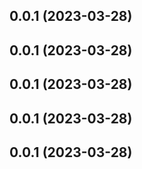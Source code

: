 ## 0.0.1 (2023-03-28)



## 0.0.1 (2023-03-28)



## 0.0.1 (2023-03-28)



## 0.0.1 (2023-03-28)



## 0.0.1 (2023-03-28)



